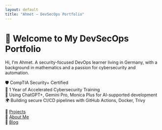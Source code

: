 ```yaml
---
layout: default
title: "Ahmet – DevSecOps Portfolio"
---
```


# 👋 Welcome to My DevSecOps Portfolio

Hi, I'm Ahmet. A security-focused DevOps learner living in Germany, with a background in mathematics and a passion for cybersecurity and automation.

🛡 CompTIA Security+ Certified  
🔐 1 Year of Accelerated Cybersecurity Training  
🚀 Using ChatGPT+, Gemini Pro, Monica Plus for AI-supported development  
🌍 Building secure CI/CD pipelines with GitHub Actions, Docker, Trivy

🔗 [Projects](projects.md)  
🔗 [About Me](about.md)  
🔗 [Blog](blog.md)
